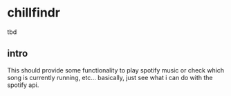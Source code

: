 # chillfindr

tbd

## intro

This should provide some functionality to play spotify music or check which song is currently running, etc...
basically, just see what i can do with the spotify api.
